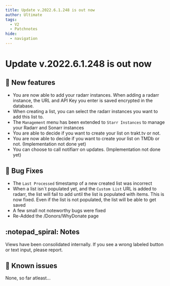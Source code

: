 ```yaml
---
title: Update v.2022.6.1.248 is out now
author: Ultimate
tags:
  - V2
  - Patchnotes
hide:
  - navigation
---
```


# Update v.2022.6.1.248 is out now

## :rocket: New features
- You are now able to add your radarr instances. When adding a radarr instance, the URL and API Key you enter is saved encrypted in the database.
- When creating a list, you can select the radarr instances you want to add this list to.
- The `Management` menu has been extended to `Starr Instances` to manage your Radarr and Sonarr instances
- You are able to decide if you want to create your list on trakt.tv or not.
- You are now able to decide if you want to create your list on TMDb or not. (Implementation not done yet)
- You can choose to call notifiarr on updates. (Implementation not done yet)


## :bug: Bug Fixes
- The `Last Processed` timestamp of a new created list was incorrect
- When a list isn´t populated yet, and the `Custom List` URL is added to radarr, the list will fail to add until the list is populated with items. This is now fixed. Even if the list is not populated, the list will be able to get saved
- A few small not noteworthy bugs were fixed
- Re-Added the /Donors/WhyDonate page

## :notepad_spiral: Notes
Views have been consolidated internally. If you see a wrong labeled button or text input, please report.

## :exploding_head: Known issues
None, so far atleast...